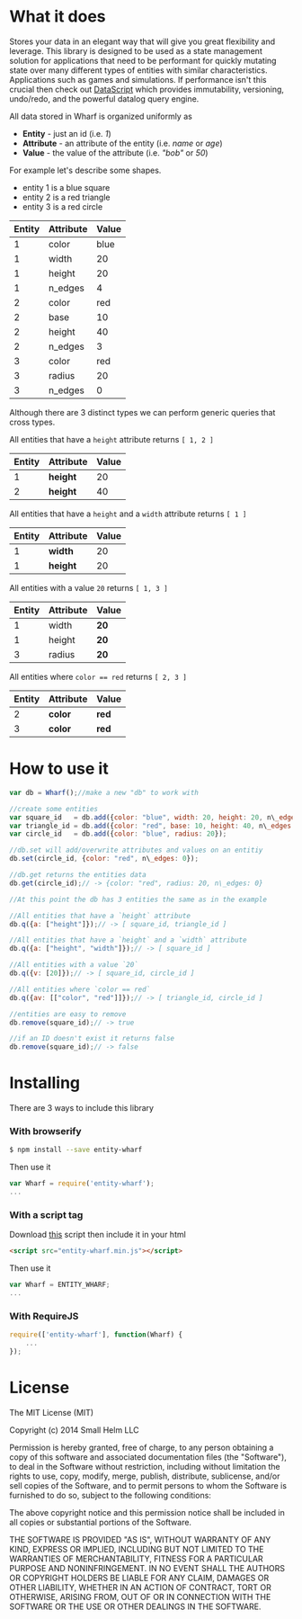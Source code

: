 # What it does

Stores your data in an elegant way that will give you great flexibility and leverage. This library is designed to be used as a state management solution for applications that need to be performant for quickly mutating state over many different types of entities with similar characteristics. Applications such as games and simulations. If performance isn't this crucial then check out [DataScript](https://github.com/tonsky/datascript) which provides immutability, versioning, undo/redo, and the powerful datalog query engine.

All data stored in Wharf is organized uniformly as
 * **Entity** - just an id (i.e. _1_)
 * **Attribute** - an attribute of the entity (i.e. _name_ or _age_)
 * **Value** - the value of the attribute (i.e. _"bob"_ or _50_)

For example let's describe some shapes.
 * entity 1 is a blue square
 * entity 2 is a red triangle
 * entity 3 is a red circle

| Entity | Attribute | Value |
| ------ | --------- | ----- |
|      1 | color | blue |
|      1 | width | 20 |
|      1 | height | 20 |
|      1 | n\_edges | 4 |
|      2 | color | red |
|      2 | base | 10 |
|      2 | height | 40 |
|      2 | n\_edges | 3 |
|      3 | color | red |
|      3 | radius | 20 |
|      3 | n\_edges | 0 |

Although there are 3 distinct types we can perform generic queries that cross types.

All entities that have a `height` attribute returns `[ 1, 2 ]`

| Entity | Attribute | Value |
| ------ | --------- | ----- |
|      1 | **height** | 20 |
|      2 | **height** | 40 |

All entities that have a `height` and a `width` attribute returns `[ 1 ]`

| Entity | Attribute | Value |
| ------ | --------- | ----- |
|      1 | **width** | 20 |
|      1 | **height** | 20 |

All entities with a value `20` returns `[ 1, 3 ]`

| Entity | Attribute | Value |
| ------ | --------- | ----- |
|      1 | width | **20** |
|      1 | height | **20** |
|      3 | radius | **20** |

All entities where `color == red` returns `[ 2, 3 ]`

| Entity | Attribute | Value |
| ------ | --------- | ----- |
|      2 | **color** | **red** |
|      3 | **color** | **red** |


# How to use it

```js
var db = Wharf();//make a new "db" to work with

//create some entities
var square_id   = db.add({color: "blue", width: 20, height: 20, n\_edges: 4});
var triangle_id = db.add({color: "red", base: 10, height: 40, n\_edges: 3});
var circle_id   = db.add({color: "blue", radius: 20});

//db.set will add/overwrite attributes and values on an entitiy
db.set(circle_id, {color: "red", n\_edges: 0});

//db.get returns the entities data
db.get(circle_id);// -> {color: "red", radius: 20, n\_edges: 0}

//At this point the db has 3 entities the same as in the example

//All entities that have a `height` attribute
db.q({a: ["height"]});// -> [ square_id, triangle_id ]

//All entities that have a `height` and a `width` attribute
db.q({a: ["height", "width"]});// -> [ square_id ]

//All entities with a value `20`
db.q({v: [20]});// -> [ square_id, circle_id ]

//All entities where `color == red`
db.q({av: [["color", "red"]]});// -> [ triangle_id, circle_id ]

//entities are easy to remove
db.remove(square_id);// -> true

//if an ID doesn't exist it returns false
db.remove(square_id);// -> false
```

# Installing

There are 3 ways to include this library

### With browserify

```sh
$ npm install --save entity-wharf
```

Then use it
```js
var Wharf = require('entity-wharf');
...
```

### With a script tag

Download [this](https://github.com/smallhelm/entity-wharf/blob/master/entity-wharf.min.js) script then include it in your html
```html
<script src="entity-wharf.min.js"></script>
```

Then use it
```js
var Wharf = ENTITY_WHARF;
...
```

### With RequireJS

```js
require(['entity-wharf'], function(Wharf) {
	...
});
```

# License
The MIT License (MIT)

Copyright (c) 2014 Small Helm LLC

Permission is hereby granted, free of charge, to any person obtaining a copy
of this software and associated documentation files (the "Software"), to deal
in the Software without restriction, including without limitation the rights
to use, copy, modify, merge, publish, distribute, sublicense, and/or sell
copies of the Software, and to permit persons to whom the Software is
furnished to do so, subject to the following conditions:

The above copyright notice and this permission notice shall be included in all
copies or substantial portions of the Software.

THE SOFTWARE IS PROVIDED "AS IS", WITHOUT WARRANTY OF ANY KIND, EXPRESS OR
IMPLIED, INCLUDING BUT NOT LIMITED TO THE WARRANTIES OF MERCHANTABILITY,
FITNESS FOR A PARTICULAR PURPOSE AND NONINFRINGEMENT. IN NO EVENT SHALL THE
AUTHORS OR COPYRIGHT HOLDERS BE LIABLE FOR ANY CLAIM, DAMAGES OR OTHER
LIABILITY, WHETHER IN AN ACTION OF CONTRACT, TORT OR OTHERWISE, ARISING FROM,
OUT OF OR IN CONNECTION WITH THE SOFTWARE OR THE USE OR OTHER DEALINGS IN THE
SOFTWARE.

